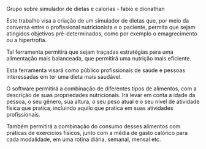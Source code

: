 Grupo sobre simulador de dietas e calorias - fabio e dionathan

Este trabalho visa a criação de um simulador de dietas que, por meio da conversa entre o profissional nutricionista e o paciente, permita que sejam atingidos objetivos pré-determinados, como por exemplo o emagrecimento ou a hipertrofia.

Tal ferramenta permitirá que sejam traçadas estratégias para uma alimentação mais balanceada, que permitirá uma nutrição mais eficiente.

Esta ferramenta visará como público profissionais de saúde e pessoas interessadas em ter uma dieta mais saudável.

O software permitirá a combinação de diferentes tipos de alimentos, com a descrição de suas propriedades nutricionais. Irá levar em conta a idade da pessoa, o seu gênero, sua altura, o seu peso atual e o seu nível de atividade física que pratica, incluindo aquilo que pratica em suas atividades profissionais.

Também permitirá a combinação do consumo desses alimentos com práticas de exercícios físicos, junto com a média de gasto calórico para cada modalidade, em uma rotina diária, semanal, mensal etc.
